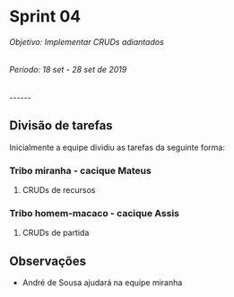 # Sprint 04

<h6>Objetivo: Implementar CRUDs adiantados</h6>
<h6>Período: 18 set - 28 set de 2019</h6>
------



## Divisão de tarefas

Inicialmente a equipe dividiu as tarefas da seguinte forma:

### Tribo miranha - cacique Mateus

1. CRUDs de recursos

### Tribo homem-macaco - cacique Assis

1. CRUDs de partida

## Observações
- André de Sousa ajudará na equipe miranha
